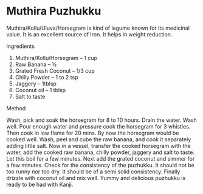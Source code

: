 # Muthira Puzhukku

Muthira/Kollu/Uluva/Horsegram is kind of legume known for its medicinal value. It is an excellent source of Iron. It helps in weight reduction.

Ingredients

1. Muthira/Kollu/Horsegram – 1 cup
2. Raw Banana – ½
3. Grated Fresh Coconut – 1/3 cup
4. Chilly Powder – 1 to 2 tsp
5. Jaggery – 1tblsp
6. Coconut oil – 1 tblsp
7. Salt to taste

Method

Wash, pick and soak the horsegram for 8 to 10 hours. Drain the water. Wash well. Pour enough water and pressure cook the horsegram for 3 whistles. Then cook in low flame for 20 mins. By now the horsegram would be cooked well. Wash, peel and cube the raw banana, and cook it separately adding little salt.
Now in a vessel, transfer the cooked horsegram with the water, add the cooked raw banana, chilly powder, jaggery and salt to taste. Let this boil for a few minutes. Next add the grated coconut and simmer for a few minutes. Check for the consistency of the puzhukku. It should not be too runny nor too dry. It should be of a semi solid consistency. Finally drizzle with coconut oil and mix well.
Yummy and delicious puzhukku is ready to be had with Kanji.